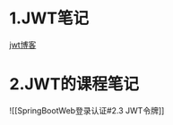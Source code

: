 # 1.JWT笔记
[jwt博客](https://blog.51cto.com/u_14693305/5018530)

# 2.JWT的课程笔记

![[SpringBootWeb登录认证#2.3 JWT令牌]]

